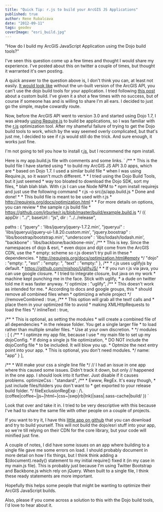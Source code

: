 ```yaml
---
title: "Quick Tip: r.js to build your ArcGIS JS Applications"
published: true
author: Rene Rubalcava
date: "2012-09-11"
tags: geodev
coverImage: "esri_build.jpg"
---
```


"How do I build my ArcGIS JavaScript Application using the Dojo build tools?"

I've seen this question come up a few times and thought I would share my experience. I've posted about this on twitter a couple of times, but thought it warranted it's own posting.

A quick answer to the question above is, I don't think you can, at least not easily. [It would look like](http://forums.arcgis.com/threads/64087-Loading-Local-Esri-Modules-via-AMD) without the un-built version of the ArcGIS API, you can't use the dojo build tools for your application. I tried following [this post](http://geospatialscott.blogspot.ca/2011/06/using-dojo-build-system-to-speed-up.html) about a custom build. I've given it a shot a few times with no success, but of course if someone has and is willing to share I'm all ears. I decided to just go the simple, maybe cowardly route.

Now, before the ArcGIS API went to version 3.0 and started using Dojo 1.7, I was already [using Require.js](http://odoe.net/blog/?p=290) to build be applications, so I was familiar with the [r.js](https://github.com/jrburke/r.js/) optimization tool. After my shameful failure of trying to get the Dojo build tools to work, which by the way seemed overly complicated, but that's just me, I decided to see if r.js would still do the trick. And sure enough, it works just fine.

I'm not going to tell you how to install r[.js](https://github.com/jrburke/r.js/), but I recommend the npm install.

Here is my app.build.js file with comments and some links. ` /\*\* \* This is the build file I have started using \* to build my ArcGIS JS API 3.0 apps, which are \* based on Dojo 1.7. I used a similar build file \* when I was using Require.js, so it wasn't much different. \* \* I tried using the Dojo Build Tools, but it just seemed \* way too bloated to download the Dojo SDK, sort my files, \* blah blah blah. With r.js I can use Node NPM to \* npm install requirejs and just use the following command \* r.js -o src/js/app.build.js \* Done and done! \* \* This build file is meant to be used with r.js \* http://requirejs.org/docs/optimization.html \* \* For more details on options, you can review \* the sample r.js build file \* https://github.com/jrburke/r.js/blob/master/build/example.build.js \*/ ({ appDir : "../", baseUrl : "js", dir : "../../release",

paths : { "jquery" : 'libs/jquery/jquery-1.7.2.min', "jqueryui" : 'libs/jqueryui/jquery-ui-1.8.20.custom.min', "jquery.boostrap" : 'libs/boostrap/bootstrap.min', "underscore" : 'libs/lodash/lodash.min', "backbone" : 'libs/backbone/backbone-min', /\*\* \* This is key. Since the namespaces of dojo & esri, \* even dojox and dijit come from the ArcGIS CDN, use the \* empty: scheme so r.js doesn't try pull in these \* dependencies. \* http://requirejs.org/docs/optimization.html#empty \*/ "dojo" : "empty: ", "esri" : "empty: ", "text" : "empty:" }, /\*\* \* r.js uses uglifyjs by default. \* https://github.com/mishoo/UglifyJS/ \* \* If you run r.js via java, you can use google closure. \* I tried to integrate closure, but java on my work \* machine kept punching me in the face. Stick with uglify, \* a dude on twitter told me it was faster anyway. \*/ optimize : "uglify", /\*\* \* This doesn't work as intended for me. \* According to docs and google groups, this \* should remove all combined files when \* optimizing a whole project \*/ //removeCombined : true, /\*\* \* This option will grab all the text! calls and \* place them in your optimized file to avoid \* making XMLHttpRequests to load the files \*/ inlineText : true,

/\*\* \* This is optional, as setting the modules \* will create a combined file of all dependencies \* in the release folder. You get a single larger file \* to load rather than multiple smaller files. \* Use at your own discretion. \* \*/ modules : [ { /\*\* \* I optimze my app file, because I use \* my main file to set up my dojoConfig. \* If doing a single js file optimization, \* DO NOT include the dojoConfig file \* to be included. It will blow you up. \* Optmize the next entry point into your app. \* This is optional, you don't need modules. \*/ name: "app" } ],

/\*\* \* Will make your css a single line file \*/ // I had an issue in one app where this caused some issues. Didn't track it down, but only // happened in the one app. I should look into it further. Just disable if it causes problems. optimizeCss : "standard", /\*\* \* Ewww, RegEx. It's easy though, \* just include files/folders you don't want to \* get exported to your release build folder. \*/ fileExclusionRegExp : /\\.(coffee|coffee~|js~|html~|css~|swp|rb|lnk)|sass|.sass-cache|build/ }) `

Look that over and take it in. I tried to be very descriptive with this because I've had to share the same file with other people on a couple of projects.

If you want to try it, I have this [little app on github](https://github.com/odoe/MapStyler) that you can download and try to build yourself. This will not build the dojo/esri stuff into your app, so we're till relying on their CDN for the core library, but your code will minified just fine.

A couple of notes, I did have some issues on an app where building to a single file gave me some errors on load. I should probably document in more detail on how I fix things, but I think think adding a $(document).ready() statement to my initial require() fixed it (in my case in my main.js file). This is probably just because I'm using Twitter Bootstrap and Backbone.js which rely on jQuery. When built to a single file, I think these ready statements are more important.

Hopefully this helps some people that might be wanting to optimize their ArcGIS JavaScript builds.

Also, please if you come across a solution to this with the Dojo build tools, I'd love to hear about it.
